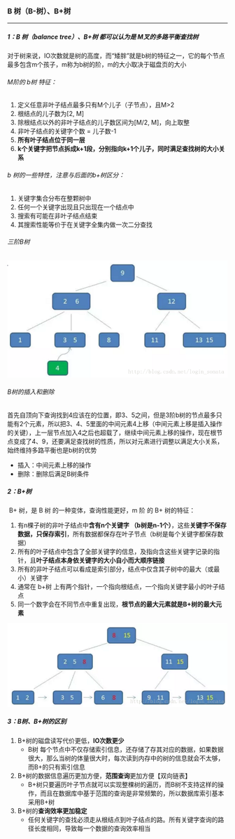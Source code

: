 ### B 树（B-树）、B+树

------

##### 1：B 树（balance tree）、B+树 都可以认为是 M叉的多路平衡查找树

​	对于树来说，IO次数就是树的高度，而“矮胖”就是b树的特征之一，它的每个节点最多包含m个孩子，m称为b树的阶，m的大小取决于磁盘页的大小

###### M阶的 b树 特征：

1. 定义任意非叶子结点最多只有M个儿子（子节点），且M>2
2. 根结点的儿子数为[2, M]
3. 除根结点以外的非叶子结点的儿子数区间为[M/2, M]，向上取整
4. 非叶子结点的关键字个数 = 儿子数-1
5. **所有叶子结点位于同一层**
6. **k个关键字把节点拆成k+1段，分别指向k+1个儿子，同时满足查找树的大小关系**

###### b 树的一些特性，注意与后面的b+树区分：

1. 关键字集合分布在整颗树中
2. 任何一个关键字出现且只出现在一个结点中
3. 搜索有可能在非叶子结点结束
4. 其搜索性能等价于在关键字全集内做一次二分查找

###### 三阶B树

![](https://github.com/likang315/Algorithms-and-Data-Structures/blob/master/7%EF%BC%9A%E4%BA%8C%E5%8F%89%E6%A0%91%EF%BC%8C%E6%A0%91%E5%92%8C%E6%A3%AE%E6%9E%97/TreeNode/B%E6%A0%91.png?raw=true)

###### B树的插入和删除

​	首先自顶向下查询找到4应该在的位置，即3、5之间，但是3阶b树的节点最多只能有2个元素，所以把3、4、5里面的中间元素4上移（中间元素上移是插入操作的关键），上一层节点加入4之后也超载了，继续中间元素上移的操作，现在根节点变成了4、9，还要满足查找树的性质，所以对元素进行调整以满足大小关系，始终维持多路平衡也是b树的优势

- 插入：中间元素上移的操作
- 删除：删除后满足B树条件

##### 2：B+树

​	B+ 树，是 B 树 的一种变体，查询性能更好，m 阶 的 B+ 树的特征：

1. 有n棵子树的非叶子结点中**含有n个关键字 （b树是n-1个）**，这些**关键字不保存数据，只保存索引**，所有数据都保存在叶子节点（b树是每个关键字都保存数据）
2. 所有的叶子结点中包含了全部关键字的信息，及指向含这些关键字记录的指针，且**叶子结点本身依关键字的大小自小而大顺序链接**
3. 所有的非叶子结点可以看成是索引部分，结点中仅含其子树中的最大（或最小）关键字
4. 通常在 b+树 上有两个指针，一个指向根结点，一个指向关键字最小的叶子结点
5. 同一个数字会在不同节点中重复出现，**根节点的最大元素就是B+树的最大元素**

![](https://github.com/likang315/Algorithms-and-Data-Structures/blob/master/7%EF%BC%9A%E4%BA%8C%E5%8F%89%E6%A0%91%EF%BC%8C%E6%A0%91%E5%92%8C%E6%A3%AE%E6%9E%97/TreeNode/B+.png?raw=true)

##### 3：B树、B+树的区别

1. B+树的磁盘读写代价更低，**IO次数更少**
   - B树 每个节点中不仅存储索引信息，还存储了存其对应的数据，如果数据很大，那么当树的体量很大时，每次读到内存中的树的信息就会不太够，而B+的只有索引信息
2. B+树的数据信息遍历更加方便，**范围查询**更加方便【双向链表】
   - B+树只要遍历叶子节点就可以实现整棵树的遍历，而B树不支持这样的操作，而且在数据库中基于范围的查询是非常频繁的，所以数据库索引基本采用B+树
3. B+树的**查询效率更加稳定**
   - 任何关键字的查找必须走从根结点到叶子结点的路。所有关键字查询的路径长度相同，导致每一个数据的查询效率相当





